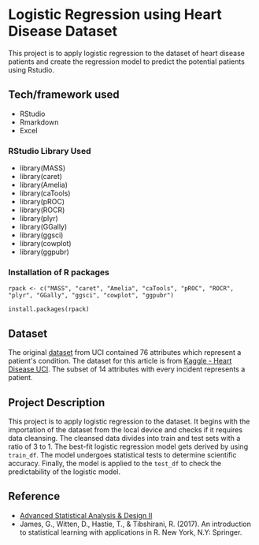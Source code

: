# Logistic Regression using Heart Disease Dataset
This project is to apply logistic regression to the dataset of heart disease patients and create the regression model to predict the potential patients using Rstudio.

## Tech/framework used
- RStudio
- Rmarkdown
- Excel

### RStudio Library Used
- library(MASS)
- library(caret)
- library(Amelia)
- library(caTools)
- library(pROC)
- library(ROCR)
- library(plyr)
- library(GGally)
- library(ggsci)
- library(cowplot)
- library(ggpubr)

### Installation of R packages
`rpack <- c("MASS", "caret", "Amelia", "caTools", "pROC", "ROCR", "plyr", "GGally", "ggsci", "cowplot", "ggpubr")`

`install.packages(rpack)`

## Dataset
The original [dataset](https://archive.ics.uci.edu/ml/datasets/Heart+Disease) from UCI contained 76 attributes which represent a patient's condition. The dataset for this article is from [Kaggle - Heart Disease UCI](https://www.kaggle.com/ronitf/heart-disease-uci). The subset of 14 attributes with every incident represents a patient. 

## Project Description
This project is to apply logistic regression to the dataset. It begins with the importation of the dataset from the local device and checks if it requires data cleansing. The cleansed data divides into train and test sets with a ratio of 3 to 1. The best-fit logistic regression model gets derived by using `train_df`. The model undergoes statistical tests to determine scientific accuracy. Finally, the model is applied to the `test_df` to check the predictability of the logistic model. 

## Reference
- [Advanced Statistical Analysis & Design II](https://pages.mtu.edu/~shanem/psy5220/daily/Day9/Logistic_Regression.html) 
- James, G., Witten, D., Hastie, T., & Tibshirani, R. (2017). An introduction to statistical learning with applications in R. New York, N.Y: Springer.
